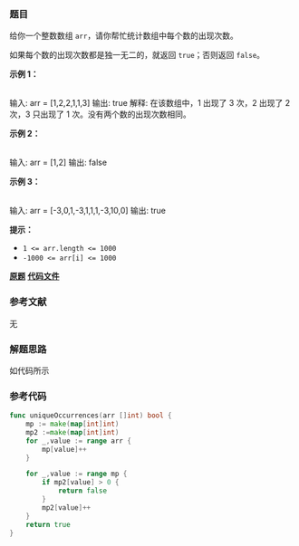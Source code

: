 ### 题目
给你一个整数数组 `arr`，请你帮忙统计数组中每个数的出现次数。

如果每个数的出现次数都是独一无二的，就返回 `true`；否则返回 `false`。



**示例 1：**


​    
    输入: arr = [1,2,2,1,1,3]
    输出: true
    解释: 在该数组中，1 出现了 3 次，2 出现了 2 次，3 只出现了 1 次。没有两个数的出现次数相同。

**示例 2：**


​    
    输入: arr = [1,2]
    输出: false


**示例 3：**


​    
    输入: arr = [-3,0,1,-3,1,1,1,-3,10,0]
    输出: true




**提示：**

  * `1 <= arr.length <= 1000`
  * `-1000 <= arr[i] <= 1000`

 **[原题](https://leetcode-cn.com/problems/unique-number-of-occurrences/)**    **[代码文件]()**


### 参考文献
无

### 解题思路

如代码所示


### 参考代码

```go
func uniqueOccurrences(arr []int) bool {
    mp := make(map[int]int)
    mp2 :=make(map[int]int)
    for _,value := range arr {
        mp[value]++
    }

    for _,value := range mp {
        if mp2[value] > 0 {
            return false
        }
        mp2[value]++
    }
    return true
}

```




